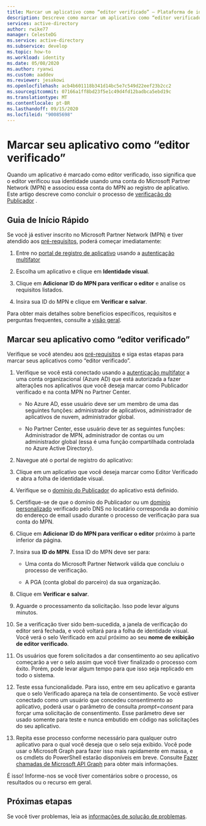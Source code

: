 ```yaml
---
title: Marcar um aplicativo como “editor verificado” – Plataforma de identidade da Microsoft | Azure | Azure
description: Descreve como marcar um aplicativo como “editor verificado”. Quando um aplicativo é marcado como verificado pelo editor, isso significa que o editor verificou sua identidade usando uma conta do Microsoft Partner Network que concluiu o processo de verificação e associou essa conta do MPN ao registro de aplicativo.
services: active-directory
author: rwike77
manager: CelesteDG
ms.service: active-directory
ms.subservice: develop
ms.topic: how-to
ms.workload: identity
ms.date: 05/08/2020
ms.author: ryanwi
ms.custom: aaddev
ms.reviewer: jesakowi
ms.openlocfilehash: acb4b601118b341d14bc5e7c549d22eef23b2cc2
ms.sourcegitcommit: 07166a1ff8bd23f5e1c49d4fd12badbca5ebd19c
ms.translationtype: MT
ms.contentlocale: pt-BR
ms.lasthandoff: 09/15/2020
ms.locfileid: "90085698"
---
```

# <a name="mark-your-app-as-publisher-verified"></a>Marcar seu aplicativo como “editor verificado”

Quando um aplicativo é marcado como editor verificado, isso significa que o editor verificou sua identidade usando uma conta do Microsoft Partner Network (MPN) e associou essa conta do MPN ao registro de aplicativo. Este artigo descreve como concluir o processo de [verificação do Publicador](publisher-verification-overview.md) .

## <a name="quickstart"></a>Guia de Início Rápido
Se você já estiver inscrito no Microsoft Partner Network (MPN) e tiver atendido aos [pré-requisitos](publisher-verification-overview.md#requirements), poderá começar imediatamente: 

1. Entre no [portal de registro de aplicativo](https://aka.ms/PublisherVerificationPreview) usando a [autenticação multifator](../fundamentals/concept-fundamentals-mfa-get-started.md)

1. Escolha um aplicativo e clique em **Identidade visual**. 

1. Clique em **Adicionar ID do MPN para verificar o editor** e analise os requisitos listados.

1. Insira sua ID do MPN e clique em **Verificar e salvar**.

Para obter mais detalhes sobre benefícios específicos, requisitos e perguntas frequentes, consulte a [visão geral](publisher-verification-overview.md).


## <a name="mark-your-app-as-publisher-verified"></a>Marcar seu aplicativo como “editor verificado”
Verifique se você atendeu aos [pré-requisitos](publisher-verification-overview.md#requirements) e siga estas etapas para marcar seus aplicativos como “editor verificado”.  

1. Verifique se você está conectado usando a [autenticação multifator](../fundamentals/concept-fundamentals-mfa-get-started.md) a uma conta organizacional (Azure AD) que está autorizada a fazer alterações nos aplicativos que você deseja marcar como Publicador verificado e na conta MPN no Partner Center.

    - No Azure AD, esse usuário deve ser um membro de uma das seguintes funções: administrador de aplicativos, administrador de aplicativos de nuvem, administrador global. 

    - No Partner Center, esse usuário deve ter as seguintes funções: Administrador de MPN, administrador de contas ou um administrador global (essa é uma função compartilhada controlada no Azure Active Directory). 

1. Navegue até o portal de registro do aplicativo:  

1. Clique em um aplicativo que você deseja marcar como Editor Verificado e abra a folha de identidade visual. 

1. Verifique se o [domínio do Publicador](howto-configure-publisher-domain.md) do aplicativo está definido. 

1. Certifique-se de que o domínio do Publicador ou um [domínio personalizado](../fundamentals/add-custom-domain.md) verificado pelo DNS no locatário corresponda ao domínio do endereço de email usado durante o processo de verificação para sua conta do MPN.

1. Clique em **Adicionar ID do MPN para verificar o editor** próximo à parte inferior da página. 

1. Insira sua **ID do MPN**. Essa ID do MPN deve ser para: 

    - Uma conta do Microsoft Partner Network válida que concluiu o processo de verificação.  

    - A PGA (conta global do parceiro) da sua organização. 

1. Clique em **Verificar e salvar**. 

1. Aguarde o processamento da solicitação. Isso pode levar alguns minutos. 

1. Se a verificação tiver sido bem-sucedida, a janela de verificação do editor será fechada, e você voltará para a folha de identidade visual. Você verá o selo Verificado em azul próximo ao seu **nome de exibição de editor verificado**. 

1. Os usuários que forem solicitados a dar consentimento ao seu aplicativo começarão a ver o selo assim que você tiver finalizado o processo com êxito. Porém, pode levar algum tempo para que isso seja replicado em todo o sistema. 

1. Teste essa funcionalidade. Para isso, entre em seu aplicativo e garanta que o selo Verificado apareça na tela de consentimento. Se você estiver conectado como um usuário que concedeu consentimento ao aplicativo, poderá usar o parâmetro de consulta *prompt=consent* para forçar uma solicitação de consentimento. Esse parâmetro deve ser usado somente para teste e nunca embutido em código nas solicitações do seu aplicativo.

1. Repita esse processo conforme necessário para qualquer outro aplicativo para o qual você deseja que o selo seja exibido. Você pode usar o Microsoft Graph para fazer isso mais rapidamente em massa, e os cmdlets do PowerShell estarão disponíveis em breve. Consulte [Fazer chamadas de Microsoft API Graph](troubleshoot-publisher-verification.md#making-microsoft-graph-api-calls) para obter mais informações. 

É isso! Informe-nos se você tiver comentários sobre o processo, os resultados ou o recurso em geral. 

## <a name="next-steps"></a>Próximas etapas
Se você tiver problemas, leia as [informações de solução de problemas](troubleshoot-publisher-verification.md).
